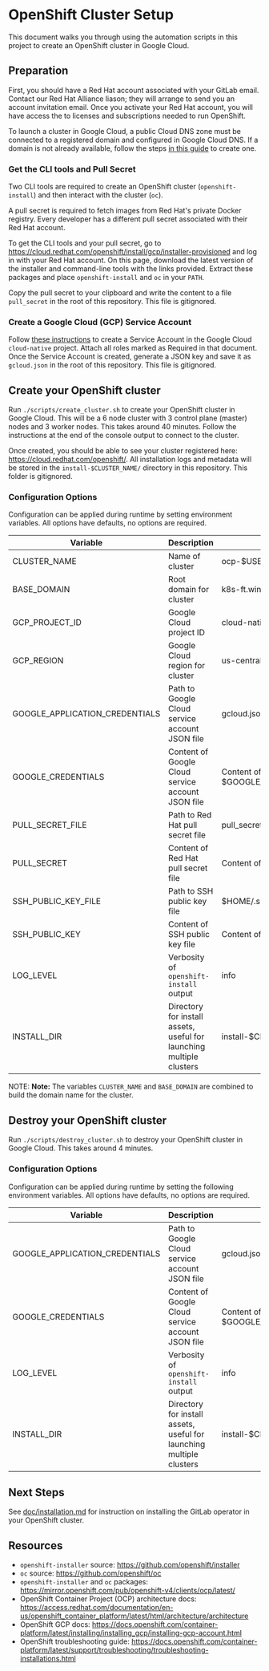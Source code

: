 # OpenShift Cluster Setup

This document walks you through using the automation scripts in this project to create an OpenShift cluster in Google Cloud.

## Preparation

First, you should have a Red Hat account associated with your GitLab email.
Contact our Red Hat Alliance liason; they will arrange to send you an account invitation email. Once you activate your Red Hat account, you will have access the to licenses and subscriptions needed to run OpenShift.

To launch a cluster in Google Cloud, a public Cloud DNS zone must be connected to a registered domain and configured in Google Cloud DNS. If a domain is not already available, follow the steps [in this guide](https://github.com/openshift/installer/blob/master/docs/user/gcp/dns.md) to create one.

### Get the CLI tools and Pull Secret

Two CLI tools are required to create an OpenShift cluster (`openshift-install`) and then interact with the cluster (`oc`).

A pull secret is required to fetch images from Red Hat's private Docker registry.
Every developer has a different pull secret associated with their Red Hat account.

To get the CLI tools and your pull secret, go to https://cloud.redhat.com/openshift/install/gcp/installer-provisioned and log in with your Red Hat account.
On this page, download the latest version of the installer and command-line tools with the links provided. Extract these packages and place `openshift-install` and `oc` in your `PATH`.

Copy the pull secret to your clipboard and write the content to a file `pull_secret` in the root of this repository. This file is gitignored.

### Create a Google Cloud (GCP) Service Account

Follow [these instructions](https://docs.openshift.com/container-platform/4.5/installing/installing_gcp/installing-gcp-account.html#installation-gcp-service-account_installing-gcp-account) to create a Service Account in the Google Cloud `cloud-native` project. Attach all roles marked as Required in that document.
Once the Service Account is created, generate a JSON key and save it as `gcloud.json` in the root of this repository. This file is gitignored.

## Create your OpenShift cluster

Run `./scripts/create_cluster.sh` to create your OpenShift cluster in Google Cloud.
This will be a 6 node cluster with 3 control plane (master) nodes and 3 worker nodes. This takes around 40 minutes. Follow the instructions at the end of the console output to connect to the cluster.

Once created, you should be able to see your cluster registered here: https://cloud.redhat.com/openshift/. All installation logs and metadata will be stored in the `install-$CLUSTER_NAME/` directory in this repository. This folder is gitignored.

### Configuration Options

Configuration can be applied during runtime by setting environment variables. All options have defaults, no options are required.

|Variable|Description|Default|
|-|-|-|
|CLUSTER_NAME|Name of cluster|ocp-$USER|
|BASE_DOMAIN|Root domain for cluster|k8s-ft.win|
|GCP_PROJECT_ID|Google Cloud project ID|cloud-native-182609|
|GCP_REGION|Google Cloud region for cluster|us-central1|
|GOOGLE_APPLICATION_CREDENTIALS|Path to Google Cloud service account JSON file|gcloud.json|
|GOOGLE_CREDENTIALS|Content of Google Cloud service account JSON file|Content of $GOOGLE_APPLICATION_CREDENTIALS|
|PULL_SECRET_FILE|Path to Red Hat pull secret file|pull_secret|
|PULL_SECRET|Content of Red Hat pull secret file|Content of $PULL_SECRET_FILE|
|SSH_PUBLIC_KEY_FILE|Path to SSH public key file|$HOME/.ssh/id_rsa.pub|
|SSH_PUBLIC_KEY|Content of SSH public key file|Content of $SSH_PUBLIC_KEY_FILE|
|LOG_LEVEL|Verbosity of `openshift-install` output|info|
|INSTALL_DIR|Directory for install assets, useful for launching multiple clusters|install-$CLUSTER_NAME|

NOTE: **Note:**
The variables `CLUSTER_NAME` and `BASE_DOMAIN` are combined to build the domain name for the cluster.

## Destroy your OpenShift cluster

Run `./scripts/destroy_cluster.sh` to destroy your OpenShift cluster in Google Cloud. This takes around 4 minutes.

### Configuration Options

Configuration can be applied during runtime by setting the following environment variables. All options have defaults, no options are required.

|Variable|Description|Default|
|-|-|-|
|GOOGLE_APPLICATION_CREDENTIALS|Path to Google Cloud service account JSON file|gcloud.json|
|GOOGLE_CREDENTIALS|Content of Google Cloud service account JSON file|Content of $GOOGLE_APPLICATION_CREDENTIALS|
|LOG_LEVEL|Verbosity of `openshift-install` output|info|
|INSTALL_DIR|Directory for install assets, useful for launching multiple clusters|install-$CLUSTER_NAME|

## Next Steps

See [doc/installation.md](installation.md) for instruction on installing the GitLab operator in your OpenShift cluster.

## Resources

- `openshift-installer` source: https://github.com/openshift/installer
- `oc` source: https://github.com/openshift/oc
- `openshift-installer` and `oc` packages: https://mirror.openshift.com/pub/openshift-v4/clients/ocp/latest/
- OpenShift Container Project (OCP) architecture docs: https://access.redhat.com/documentation/en-us/openshift_container_platform/latest/html/architecture/architecture
- OpenShift GCP docs: https://docs.openshift.com/container-platform/latest/installing/installing_gcp/installing-gcp-account.html
- OpenShift troubleshooting guide: https://docs.openshift.com/container-platform/latest/support/troubleshooting/troubleshooting-installations.html
